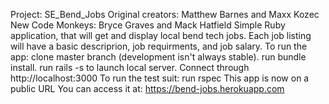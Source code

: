 Project: SE_Bend_Jobs
Original creators: Matthew Barnes and Maxx Kozec
New Code Monkeys: Bryce Graves and Mack Hatfield
Simple Ruby application, that will get and display local bend tech jobs. Each job listing will have a basic descriprion, job requirments, and job salary.
To run the app:
clone master branch (development isn't always stable).
run bundle install.
run rails -s to launch local server.
Connect through http://localhost:3000
To run the test suit:
run rspec
This app is now on a public URL
You can access it at: https://bend-jobs.herokuapp.com
